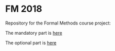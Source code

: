 # FM 2018


Repository for the Formal Methods course project:

The mandatory part is [here](https://github.com/LorenzoNorcini/FM_2018/blob/master/Formal%20Methods.pdf)

The optional part is [here](https://github.com/LorenzoNorcini/FM_2018/blob/master/FM.lisp)
